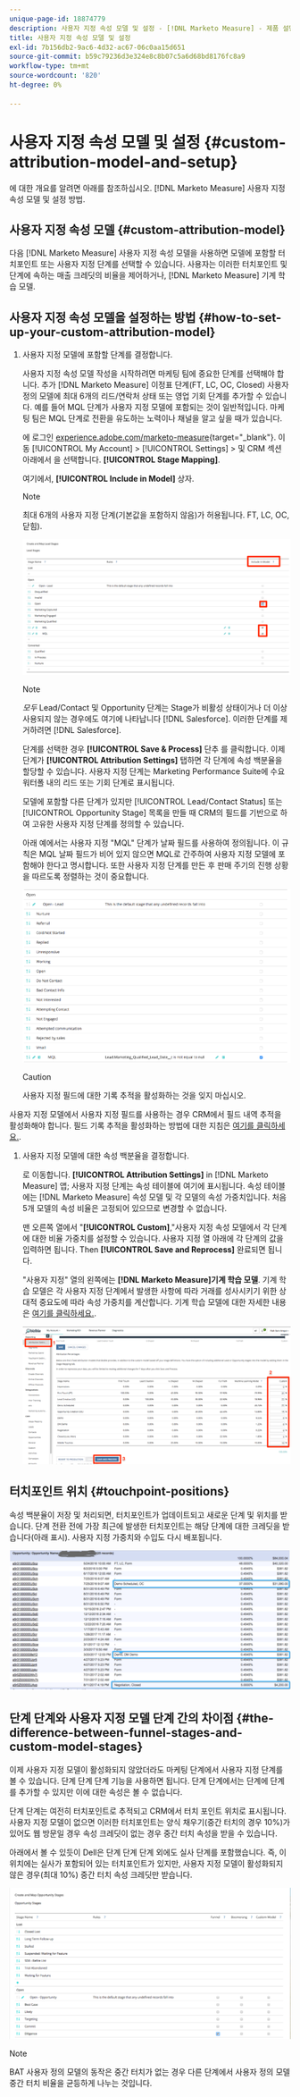 ```yaml
---
unique-page-id: 18874779
description: 사용자 지정 속성 모델 및 설정 - [!DNL Marketo Measure] - 제품 설명서
title: 사용자 지정 속성 모델 및 설정
exl-id: 7b156db2-9ac6-4d32-ac67-06c0aa15d651
source-git-commit: b59c79236d3e324e8c8b07c5a6d68bd8176fc8a9
workflow-type: tm+mt
source-wordcount: '820'
ht-degree: 0%

---
```


# 사용자 지정 속성 모델 및 설정 {#custom-attribution-model-and-setup}

에 대한 개요를 알려면 아래를 참조하십시오. [!DNL Marketo Measure] 사용자 지정 속성 모델 및 설정 방법.

## 사용자 지정 속성 모델 {#custom-attribution-model}

다음 [!DNL Marketo Measure] 사용자 지정 속성 모델을 사용하면 모델에 포함할 터치포인트 또는 사용자 지정 단계를 선택할 수 있습니다. 사용자는 이러한 터치포인트 및 단계에 속하는 매출 크레딧의 비율을 제어하거나, [!DNL Marketo Measure] 기계 학습 모델.

## 사용자 지정 속성 모델을 설정하는 방법 {#how-to-set-up-your-custom-attribution-model}

1. 사용자 지정 모델에 포함할 단계를 결정합니다.

   사용자 지정 속성 모델 작성을 시작하려면 마케팅 팀에 중요한 단계를 선택해야 합니다. 추가 [!DNL Marketo Measure] 이정표 단계(FT, LC, OC, Closed) 사용자 정의 모델에 최대 6개의 리드/연락처 상태 또는 영업 기회 단계를 추가할 수 있습니다. 예를 들어 MQL 단계가 사용자 지정 모델에 포함되는 것이 일반적입니다. 마케팅 팀은 MQL 단계로 전환을 유도하는 노력이나 채널을 알고 싶을 때가 있습니다.

   에 로그인 [experience.adobe.com/marketo-measure](https://experience.adobe.com/marketo-measure){target="_blank"}. 이동 [!UICONTROL My Account] > [!UICONTROL Settings] > 및 CRM 섹션 아래에서 을 선택합니다. **[!UICONTROL Stage Mapping]**.

   여기에서, **[!UICONTROL Include in Model]** 상자.

   >[!NOTE]
   >
   >최대 6개의 사용자 지정 단계(기본값을 포함하지 않음)가 허용됩니다. FT, LC, OC, 닫힘).

   ![](assets/1-1.png)

   >[!NOTE]
   >
   >_모두_ Lead/Contact 및 Opportunity 단계는 Stage가 비활성 상태이거나 더 이상 사용되지 않는 경우에도 여기에 나타납니다 [!DNL Salesforce]. 이러한 단계를 제거하려면 [!DNL Salesforce].

   단계를 선택한 경우 **[!UICONTROL Save & Process]** 단추 를 클릭합니다. 이제 단계가 **[!UICONTROL Attribution Settings]** 탭하면 각 단계에 속성 백분율을 할당할 수 있습니다. 사용자 지정 단계는 Marketing Performance Suite에 수요 워터폴 내의 리드 또는 기회 단계로 표시됩니다.

   모델에 포함할 다른 단계가 있지만 [!UICONTROL Lead/Contact Status] 또는 [!UICONTROL Opportunity Stage] 목록을 만들 때 CRM의 필드를 기반으로 하여 고유한 사용자 지정 단계를 정의할 수 있습니다.

   아래 예에서는 사용자 지정 &quot;MQL&quot; 단계가 날짜 필드를 사용하여 정의됩니다. 이 규칙은 MQL 날짜 필드가 비어 있지 않으면 MQL로 간주하여 사용자 지정 모델에 포함해야 한다고 명시합니다. 또한 사용자 지정 단계를 만든 후 판매 주기의 진행 상황을 따르도록 정렬하는 것이 중요합니다.

   ![](assets/2-1.png)

   >[!CAUTION]
   >
   >사용자 지정 필드에 대한 기록 추적을 활성화하는 것을 잊지 마십시오.

사용자 지정 모델에서 사용자 지정 필드를 사용하는 경우 CRM에서 필드 내역 추적을 활성화해야 합니다. 필드 기록 추적을 활성화하는 방법에 대한 지침은 [여기를 클릭하세요.](/help/advanced-marketo-measure-features/custom-attribution-models/custom-model-setup-enable-field-history-tracking.md).

1. 사용자 지정 모델에 대한 속성 백분율을 결정합니다.

   로 이동합니다. **[!UICONTROL Attribution Settings]** in [!DNL Marketo Measure] 앱; 사용자 지정 단계는 속성 테이블에 여기에 표시됩니다. 속성 테이블에는 [!DNL Marketo Measure] 속성 모델 및 각 모델의 속성 가중치입니다. 처음 5개 모델의 속성 비율은 고정되어 있으므로 변경할 수 없습니다.

   맨 오른쪽 열에서 &quot;**[!UICONTROL Custom]**,&quot;사용자 지정 속성 모델에서 각 단계에 대한 비율 가중치를 설정할 수 있습니다. 사용자 지정 열 아래에 각 단계의 값을 입력하면 됩니다. Then **[!UICONTROL Save and Reprocess]** 완료되면 됩니다.

   &quot;사용자 지정&quot; 열의 왼쪽에는 **[!DNL Marketo Measure]기계 학습 모델**. 기계 학습 모델은 각 사용자 지정 단계에서 발생한 사항에 따라 거래를 성사시키기 위한 상대적 중요도에 따라 속성 가중치를 계산합니다. 기계 학습 모델에 대한 자세한 내용은 [여기를 클릭하세요.](/help/advanced-marketo-measure-features/custom-attribution-models/machine-learning-model-faq.md).

   ![](assets/3.png)

## 터치포인트 위치 {#touchpoint-positions}

속성 백분율이 저장 및 처리되면, 터치포인트가 업데이트되고 새로운 단계 및 위치를 받습니다. 단계 전환 전에 가장 최근에 발생한 터치포인트는 해당 단계에 대한 크레딧을 받습니다(아래 표시). 사용자 지정 가중치와 수입도 다시 배포됩니다.

![](assets/4.png)

## 단계 단계와 사용자 지정 모델 단계 간의 차이점 {#the-difference-between-funnel-stages-and-custom-model-stages}

이제 사용자 지정 모델이 활성화되지 않았더라도 마케팅 단계에서 사용자 지정 단계를 볼 수 있습니다. 단계 단계 단계 기능을 사용하면 됩니다. 단계 단계에서는 단계에 단계를 추가할 수 있지만 이에 대한 속성은 볼 수 없습니다.

단계 단계는 여전히 터치포인트로 추적되고 CRM에서 터치 포인트 위치로 표시됩니다. 사용자 지정 모델이 없으면 이러한 터치포인트는 양식 채우기(중간 터치의 경우 10%)가 있어도 웹 방문일 경우 속성 크레딧이 없는 경우 중간 터치 속성을 받을 수 있습니다.

아래에서 볼 수 있듯이 Dell은 단계 단계 단계 외에도 실사 단계를 포함했습니다. 즉, 이 위치에는 실사가 포함되어 있는 터치포인트가 있지만, 사용자 지정 모델이 활성화되지 않은 경우(최대 10%) 중간 터치 속성 크레딧만 받습니다.

![](assets/5.png)

>[!NOTE]
>
>BAT 사용자 정의 모델의 동작은 중간 터치가 없는 경우 다른 단계에서 사용자 정의 모델 중간 터치 비율을 균등하게 나누는 것입니다.
